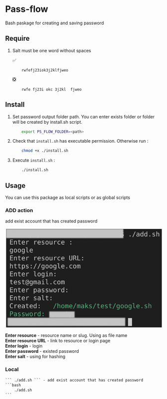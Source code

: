 # Pass-flow
Bash paskage for creating and saving password

## Require
1. Salt must be one word without spaces    
    
    :white_check_mark: 
    ```
        rwfefj23iok3j2klfjweo
    ```    
    :negative_squared_cross_mark:    
    ```
        rwfe fj23i okc 3j2kl  fjweo
    ```  
## Install
1. Set password output folder path. You can enter exists folder or folder will be created by install.sh script. 
    ```bash
        export PS_FLOW_FOLDER=<path>
    ```
2. Check that ``` install.sh ``` has executable permission. Otherwise run :   
    ```bash
        chmod +x ./install.sh
    ```

3.  Execute ``` install.sh ``` :   
    ```bash
        ./install.sh
    ```    
## Usage 
You can use this package as local scripts or as global scripts    
### ADD action 
add exist account that has created password    

![Add action](./images/addaction.png?raw=true "Add action")     

__Enter resource__ - resource name or slug. Using as file name    
__Enter resource URL__ - link to resource or login page    
__Enter login__ - login    
__Enter password__ - existed password    
__Enter salt__ - using for hashing    
### Local
    ``` ./add.sh ``` - add exist account that has created password
    ```bash
        ./add.sh 
    ```